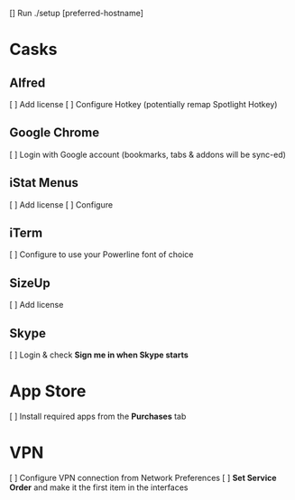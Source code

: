 [] Run ./setup [preferred-hostname]



# Casks

## Alfred

[ ] Add license
[ ] Configure Hotkey (potentially remap Spotlight Hotkey)

## Google Chrome

[ ] Login with Google account (bookmarks, tabs & addons will be sync-ed)

## iStat Menus

[ ] Add license
[ ] Configure

## iTerm

[ ] Configure to use your Powerline font of choice

## SizeUp

[ ] Add license

## Skype

[ ] Login & check **Sign me in when Skype starts**



# App Store

[ ] Install required apps from the **Purchases** tab



# VPN

[ ] Configure VPN connection from Network Preferences
[ ] **Set Service Order** and make it the first item in the interfaces
